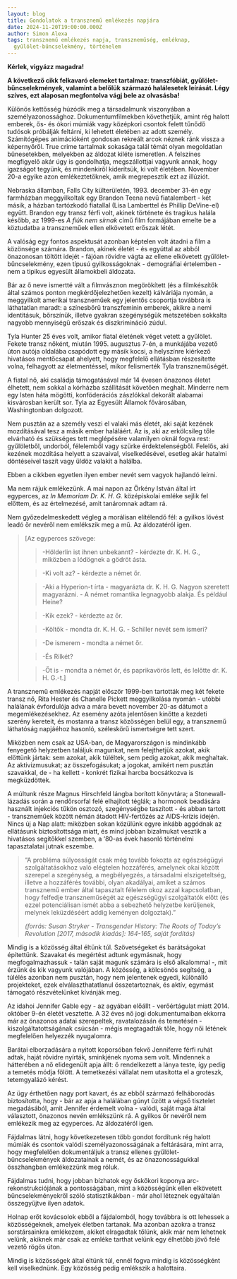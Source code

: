 ```yaml
---
layout: blog
title: Gondolatok a transznemű emlékezés napjára
date: 2024-11-20T19:00:00.000Z
author: Simon Alexa
tags: transznemű emlékezés napja, transzneműség, emléknap,
  gyűlölet-bűncselekmény, történelem
---
```

**Kérlek, vigyázz magadra!**

**A következő cikk felkavaró elemeket tartalmaz: transzfóbiát, gyűlölet-bűncselekmények, valamint a belőlük származó halálesetek leírását. Légy szíves, ezt alaposan megfontolva vágj bele az olvasásba!**

Különös kettősség húzódik meg a társadalmunk viszonyában a személyazonossághoz. Dokumentumfilmekben követhetjük, amint rég halott emberek, ős- és ókori múmiák vagy középkori csontok felett tűnődő tudósok próbálják feltárni, ki lehetett életében az adott személy. Számítógépes animációként gondosan rekreált arcok néznek ránk vissza a képernyőről. True crime tartalmak sokasága talál témát olyan megoldatlan bűnesetekben, melyekben az áldozat kiléte ismeretlen. A felszínes megfigyelő akár úgy is gondolhatja, megszállottjai vagyunk annak, hogy igazságot tegyünk, és mindenkiről kiderítsük, ki volt életében. November 20-a egyike azon emlékeztetőknek, amik megrepesztík ezt az illúziót.

Nebraska államban, Falls City külterületén, 1993. december 31-én egy farmházban meggyilkoltak egy Brandon Teena nevű fiatalembert - két másik, a házban tartózkodó fiatallal (Lisa Lamberttel és Phillip DeVine-el) együtt. Brandon egy transz férfi volt, akinek története és tragikus halála később, az 1999-es *A fiúk nem sírnak* című film formájában emelte be a köztudatba a transzneműek ellen elkövetett erőszak létét.

A valóság egy fontos aspektusát azonban képtelen volt átadni a film a közönsége számára. Brandon, akinek életét - és egyúttal az abból önazonosan töltött idejét - fájóan rövidre vágta az ellene elkövetett gyűlölet-bűncselekmény, ezen típusú gyilkosságoknak - demográfiai értelemben - nem a tipikus egyesült államokbeli áldozata.

Bár az ő neve ismertté vált a filmvásznon megörökített (és a filmkészítők által számos ponton megkérdőjelezhetően kezelt) kálváriája nyomán, a meggyilkolt amerikai transzneműek egy jelentős csoportja továbbra is láthatatlan maradt: a színesbőrű transzfeminin emberek, akikre a nemi identitásuk, bőrszínük, illetve gyakran szegénységük metszetében sokkalta nagyobb mennyiségű erőszak és diszkrimináció zúdul.

Tyla Hunter 25 éves volt, amikor fiatal életének véget vetett a gyűlölet. Fekete transz nőként, miután 1995. augusztus 7-én, a munkájába vezető úton autója oldalába csapódott egy másik kocsi, a helyszínre kiérkező hivatásos mentőcsapat ahelyett, hogy megfelelő ellátásban részesítette volna, felhagyott az életmentéssel, mikor felismerték Tyla transzneműségét.

A fiatal nő, aki családja támogatásával már 14 évesen önazonos életet élhetett, nem sokkal a kórházba szállítását követően meghalt. Minderre nem egy Isten háta mögötti, konföderációs zászlókkal dekorált alabamai kisvárosban került sor. Tyla az Egyesült Államok fővárosában, Washingtonban dolgozott.

Nem pusztán az a személy veszi el valaki más életét, aki saját kezének mozdításával tesz a másik ember haláláért. Az is, aki az erkölcsileg tőle elvárható és szükséges tett meglépésére valamilyen oknál fogva rest: gyűlöletből, undorból, félelemből vagy szürke érdektelenségből. Felelős, aki kezének mozdítása helyett a szavaival, viselkedésével, esetleg akár hatalmi döntéseivel taszít vagy üldöz valakit a halálba.

Ebben a cikkben egyetlen ilyen ember nevét sem vagyok hajlandó leírni.

Ma nem rájuk emlékezünk. A mai napon az Örkény István által írt egyperces, az *In Memoriam Dr. K. H. G.* középiskolai emléke sejlik fel előttem, és az értelmezésé, amit tanáromnak adtam rá.

Nem győzedelmeskedett végleg a morálisan elítélendő fél: a gyilkos lövést leadó őr nevéről nem emlékszik meg a mű. Az áldozatéról igen.

> [Az egyperces szövege:
>
> > \-Hölderlin ist ihnen unbekannt? - kérdezte dr. K. H. G., miközben a lódögnek a gödröt ásta.
>
> > \-Ki volt az? - kérdezte a német őr.
>
> > \-Aki a Hyperion-t írta - magyarázta dr. K. H. G. Nagyon szeretett magyarázni. - A német romantika legnagyobb alakja. És például Heine?
>
> > \-Kik ezek? - kérdezte az őr.
>
> > \-Költők - mondta dr. K. H. G. - Schiller nevét sem ismeri?
>
> > \-De ismerem - mondta a német őr.
>
> > \-És Rilkét?
>
> > \-Őt is - mondta a német őr, és paprikavörös lett, és lelőtte dr. K. H. G.-t.]

A transznemű emlékezés napját először 1999-ben tartották meg két fekete transz nő, Rita Hester és Chanelle Pickett meggyilkolása nyomán - utóbbi halálának évfordulója adva a mára bevett november 20-as dátumot a megemlékezésekhez. Az esemény azóta jelentősen kinőtte a kezdeti szerény kereteit, és mostanra a transz közösségen belül egy, a transznemű láthatóság napjáéhoz hasonló, széleskörű ismertségre tett szert.

Miközben nem csak az USA-ban, de Magyarországon is mindinkább fenyegető helyzetben találjuk magunkat, nem felejthetjük azokat, akik előttünk jártak: sem azokat, akik túléltek, sem pedig azokat, akik meghaltak. Az aktivizmusukat; az összefogásukat; a jogokat, amikért nem pusztán szavakkal, de - ha kellett - konkrét fizikai harcba bocsátkozva is megküzdöttek.

A múltunk része Magnus Hirschfeld lángba borított könyvtára; a Stonewall-lázadás során a rendőrsorfal felé elhajított téglák; a hormonok beadására használt injekciós tűkön osztozó, szegénységbe taszított - és abban tartott - transzneműek között némán átadott HIV-fertőzés az AIDS-krízis idején. Nincs új a Nap alatt: miközben sokan közülünk egyre inkább aggódnak az ellátásunk biztosítottsága miatt, és mind jobban bizalmukat vesztik a hivatásos segítőkkel szemben, a ‘80-as évek hasonló történelmi tapasztalatai jutnak eszembe.

> “A probléma súlyosságát csak még tovább fokozta az egészségügyi szolgáltatásokhoz való elégtelen hozzáférés, amelynek okai között szerepel a szegénység, a megbélyegzés, a társadalmi elszigeteltség, illetve a hozzáférés további, olyan akadályai, amiket a számos transznemű ember által tapasztalt félelem okoz azzal kapcsolatban, hogy felfedje transzneműségét az egészségügyi szolgáltatók előtt (és ezzel potenciálisan ismét abba a sebezhető helyzetbe kerüljenek, melynek leküzdéséért addig keményen dolgoztak).”
>
> *(forrás: Susan Stryker - Transgender History: The Roots of Today’s Revolution \[2017, második kiadás]: 164-165, saját fordítás)*

Mindig is a közösség által éltünk túl. Szövetségeket és barátságokat építettünk. Szavakat és megértést adtunk egymásnak, hogy megfogalmazhassuk - talán saját magunk számára is első alkalommal -, mit érzünk és kik vagyunk valójában. A közösség, a kölcsönös segítség, a túlélés azonban nem pusztán, hogy nem jelentenek egyedi, különálló projekteket, ezek elválaszthatatlanul összetartoznak, és aktív, egymást támogató részvételünket kívánják meg.

Az idahoi Jennifer Gable egy - az agyában előállt - verőértágulat miatt 2014. október 9-én életét vesztette. A 32 éves nő jogi dokumentumaiban ekkorra már az önazonos adatai szerepeltek, ravatalozásán és temetésén - kiszolgáltatottságának csúcsán - mégis megtagadták tőle, hogy női létének megfelelően helyezzék nyugalomra.

Barátai elborzadására a nyitott koporsóban fekvő Jenniferre férfi ruhát adtak, haját rövidre nyírták, sminkjének nyoma sem volt. Mindennek a hátterében a nő elidegenült apja állt: ő rendelkezett a lánya teste, így pedig a temetés módja fölött. A temetkezési vállalat nem utasította el a groteszk, tetemgyalázó kérést.

Az ügy érthetően nagy port kavart, és az ebből származó felháborodás biztosította, hogy - bár az apja a halálában gúnyt űzött a végső tisztelet megadásából, amit Jennifer érdemelt volna  - valódi, saját maga által választott, önazonos nevén emlékszünk rá. A gyilkos őr nevéről nem emlékezik meg az egyperces. Az áldozatéról igen.

Fájdalmas látni, hogy következetesen több gondot fordítunk rég halott múmiák és csontok valódi személyazonosságának a feltárására, mint arra, hogy megfelelően dokumentáljuk a transz ellenes gyűlölet-bűncselekmények áldozatainak a nemét, és az önazonosságukkal összhangban emlékezzünk meg róluk.

Fájdalmas tudni, hogy jobban bízhatok egy őskőkori koponya arc-rekonstrukciójának a pontosságában, mint a közösségünk ellen elkövetett bűncselekményekről szóló statisztikákban - már ahol léteznek egyáltalán összegyűjtve ilyen adatok.

Holnap erőt kovácsolok ebből a fájdalomból, hogy továbbra is ott lehessek a közösségeknek, amelyek életben tartanak. Ma azonban azokra a transz sorstársainkra emlékezem, akiket elragadtak tőlünk, akik már nem lehetnek velünk, akiknek már csak az emléke tarthat velünk egy élhetőbb jövő felé vezető rögös úton.

Mindig is közösségek által éltünk túl, ennél fogva mindig is közösségként kell viselkednünk. Egy közösség pedig emlékszik a halottaira.
